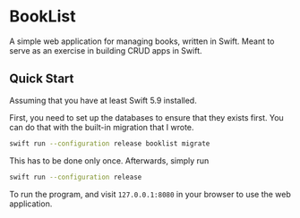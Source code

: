 # BookList

A simple web application for managing books, written in Swift. Meant to serve as an exercise in building CRUD apps in Swift.

## Quick Start

Assuming that you have at least Swift 5.9 installed.

First, you need to set up the databases to ensure that they exists first. You can do that with the built-in migration that I wrote.

```bash
swift run --configuration release booklist migrate
```

This has to be done only once. Afterwards, simply run

```bash
swift run --configuration release
```

To run the program, and visit `127.0.0.1:8080` in your browser to use the web application.
